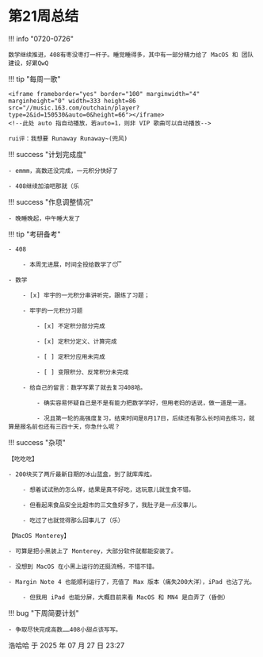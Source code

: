 # 第21周总结

!!! info "0720-0726"

    数学继续推进，408有枣没枣打一杆子。睡觉睡得多，其中有一部分精力给了 MacOS 和 团队建设，好累QwQ
    
!!! tip "每周一歌"

    <iframe frameborder="yes" border="100" marginwidth="4" marginheight="0" width=333 height=86 src="//music.163.com/outchain/player?type=2&id=150530&auto=0&height=66"></iframe>
    <!--此处 auto 指自动播放，若auto=1，则非 VIP 歌曲可以自动播放-->

    rui评：我想要 Runaway Runaway~(兜风)

!!! success "计划完成度"

    - emmm，高数还没完成，一元积分快好了
    
    - 408继续加油吧那就（乐
  
!!! success "作息调整情况"

    - 晚睡晚起，中午睡大发了

!!! tip "考研备考"

    - 408

        - 本周无进展，时间全投给数学了😴

    - 数学

        - [x] 牢宇的一元积分串讲听完，跟练了习题；

        - 牢宇的一元积分习题
            
            - [x] 不定积分部分完成
            
            - [x] 定积分定义、计算完成
            
            - [ ] 定积分应用未完成
            
            - [ ] 变限积分、反常积分未完成

        - 给自己的留言：数学写累了就去复习408哈。

            - 确实容易怀疑自己是不是有能力把数学学好，但用老妈的话说，做一道是一道。

            - 况且第一轮的高强度复习，结束时间是8月17日，后续还有那么长时间去练习，就算是报名前也还有三四十天，你急什么呢？

!!! success "杂项"

    【吃吃吃】

    - 200块买了两斤最新日期的冰山蓝盒，到了就库库炫。
        
        - 想着试试熟的怎么样，结果是真不好吃，这玩意儿就生食不错。
        
        - 但看起来食品安全比超市的三文鱼好多了，我肚子是一点没事儿。
        
        - 吃过了也就觉得那么回事儿了（乐）

    【MacOS Monterey】

    - 可算是把小黑装上了 Monterey，大部分软件就都能安装了。
    
    - 没想到 MacOS 在小黑上运行的还挺流畅，不错不错。
    
    - Margin Note 4 也能顺利运行了，充值了 Max 版本（痛失200大洋），iPad 也沾了光。
        
        - 但我用 iPad 也能分屏，大概目前来看 MacOS 和 MN4 是白弄了（昏倒）

!!! bug "下周简要计划"

    - 争取尽快完成高数……408小甜点该写写。

浩哈哈 于 2025 年 07 月 27 日 23:27